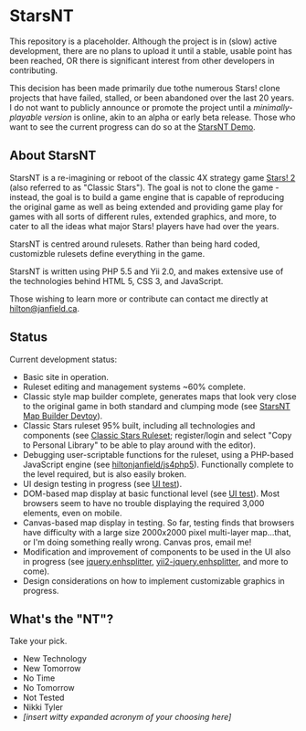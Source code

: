 # StarsNT

This repository is a placeholder. Although the project is in (slow) active development, there are no plans to upload it until a stable, usable point has been reached, OR there is significant interest from other developers in contributing.

This decision has been made primarily due tothe numerous Stars! clone projects that have failed, stalled, or been abandoned over the last 20 years. I do not want to publicly announce or promote the project until a *minimally-playable version* is online, akin to an alpha or early beta release. Those who want to see the current progress can do so at the [StarsNT Demo](http://www.janfield.ca/starsnt/).

## About StarsNT

StarsNT is a re-imagining or reboot of the classic 4X strategy game [Stars! 2](http://en.wikipedia.org/wiki/Stars!) (also referred to as "Classic Stars"). The goal is not to clone the game - instead, the goal is to build a game engine that is capable of reproducing the original game as well as being extended and providing game play for games with all sorts of different rules, extended graphics, and more, to cater to all the ideas what major Stars! players have had over the years.

StarsNT is centred around rulesets. Rather than being hard coded, customizble rulesets define everything in the game.

StarsNT is written using PHP 5.5 and Yii 2.0, and makes extensive use of the technologies behind HTML 5, CSS 3, and JavaScript.

Those wishing to learn more or contribute can contact me directly at hilton@janfield.ca.

## Status

Current development status:
- Basic site in operation.
- Ruleset editing and management systems ~60% complete.
- Classic style map builder complete, generates maps that look very close to the original game in both standard and clumping mode (see [StarsNT Map Builder Devtoy](http://www.janfield.ca/starsnt/dev/startmaptest)).
- Classic Stars ruleset 95% built, including all technologies and components (see [Classic Stars Ruleset](http://janfield.ca/starsnt/ruleset/1); register/login and select "Copy to Personal Library" to be able to play around with the editor).
- Debugging user-scriptable functions for the ruleset, using a PHP-based JavaScript engine (see [hiltonjanfield/js4php5](https://github.com/hiltonjanfield/js4php5)). Functionally complete to the level required, but is also easily broken.
- UI design testing in progress (see [UI test](http://www.janfield.ca/starsnt/dev/uitest)).
- DOM-based map display at basic functional level (see [UI test](http://www.janfield.ca/starsnt/dev/uitest)). Most browsers seem to have no trouble displaying the required 3,000 elements, even on mobile.
- Canvas-based map display in testing. So far, testing finds that browsers have difficulty with a large size 2000x2000 pixel multi-layer map...that, or I'm doing something really wrong. Canvas pros, email me!
- Modification and improvement of components to be used in the UI also in progress (see [jquery.enhsplitter](https://github.com/hiltonjanfield/jquery.enhsplitter), [yii2-jquery.enhsplitter](https://github.com/hiltonjanfield/yii2-jquery.enhsplitter), and more to come).
- Design considerations on how to implement customizable graphics in progress.

## What's the "NT"?

Take your pick.

- New Technology
- New Tomorrow
- No Time
- No Tomorrow
- Not Tested
- Nikki Tyler
- *[insert witty expanded acronym of your choosing here]*
